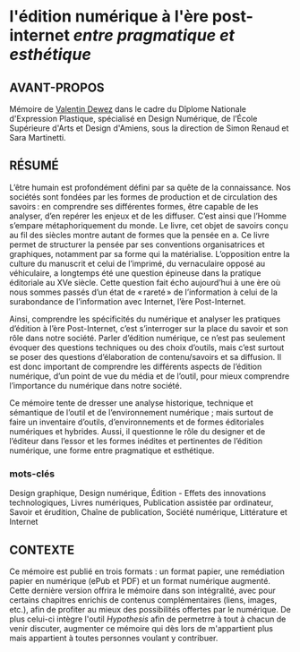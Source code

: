 # l'édition numérique à l'ère post-internet *entre pragmatique et esthétique*



## AVANT-PROPOS
Mémoire de [Valentin Dewez](http://valentindewez.com) dans le cadre du Dîplome Nationale d'Expression Plastique, spécialisé en Design Numérique, de l’École Supérieure d'Arts et Design d'Amiens, sous la direction de Simon Renaud et Sara Martinetti.

## RÉSUMÉ

L’être humain est profondément défini par sa quête de la connaissance. Nos sociétés sont fondées par les formes de production et de circulation des savoirs : en comprendre ses différentes formes, être capable de les analyser, d’en repérer les enjeux et de les diffuser. C’est ainsi que l’Homme s’empare métaphoriquement du monde. Le livre, cet objet de savoirs conçu au fil des siècles montre autant de formes que la pensée en a. Ce livre permet de structurer la pensée par ses conventions organisatrices et graphiques, notamment par sa forme qui la matérialise. L’opposition entre la culture du manuscrit et celui de l’imprimé, du vernaculaire opposé au véhiculaire, a longtemps été une question épineuse dans la pratique éditoriale au XVe siècle. Cette question fait écho aujourd’hui à une ère où nous sommes passés d’un état de « rareté » de l’information à celui de la surabondance de l’information avec Internet, l’ère Post-Internet. 

Ainsi, comprendre les spécificités du numérique et analyser les pratiques d’édition à l’ère Post-Internet, c’est s’interroger sur la place du savoir et son rôle dans notre société. Parler d’édition numérique, ce n’est pas seulement évoquer des questions techniques ou des choix d’outils, mais c’est surtout se poser des questions d’élaboration de contenu/savoirs et sa diffusion. Il est donc important de comprendre les différents aspects de l’édition numérique, d’un point de vue du média et de l’outil, pour mieux comprendre l’importance du numérique dans notre société.

Ce mémoire tente de dresser une analyse historique, technique et sémantique de l’outil et de l’environnement numérique ; mais surtout de faire un inventaire d’outils, d’environnements et de formes éditoriales numériques et hybrides. Aussi, il questionne le rôle du designer et de l’éditeur dans l’essor et les formes inédites et pertinentes de l’édition numérique, une forme entre pragmatique et esthétique.

### mots-clés
Design graphique, Design numérique, Édition - Effets des innovations technologiques, 
Livres numériques, Publication assistée par ordinateur, Savoir et érudition, 
Chaîne de publication, Société numérique, Littérature et Internet

## CONTEXTE

Ce mémoire est publié en trois formats : un format papier, une remédiation papier en numérique (ePub et PDF) et un format numérique augmenté. Cette dernière version offrira le mémoire dans son intégralité, avec pour certains chapitres enrichis de contenus complémentaires (liens, images, etc.), afin de profiter au mieux des possibilités offertes par le numérique. De plus celui-ci intègre l'outil *Hypothesis* afin de permetrre à tout à chacun de venir discuter, augmenter ce mémoire qui dès lors de m'appartient plus mais appartient à toutes personnes voulant y contribuer.